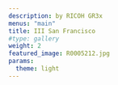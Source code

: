 ```yaml
---
description: by RICOH GR3x
menus: "main"
title: III San Francisco 
#type: gallery
weight: 2
featured_image: R0005212.jpg
params:
  theme: light
---
```

